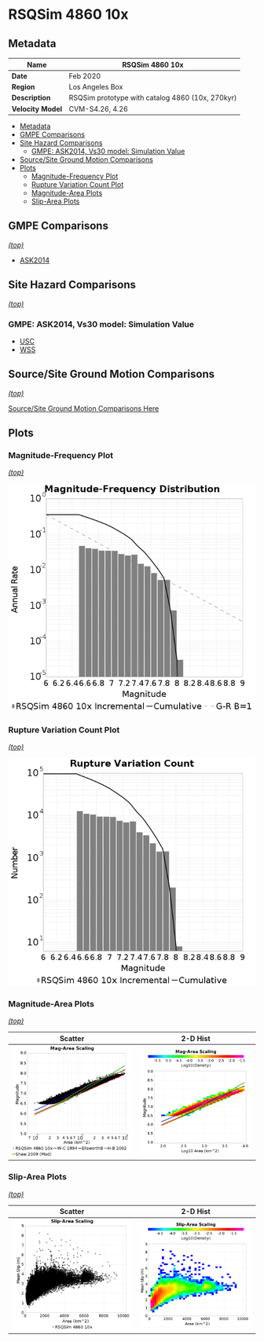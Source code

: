 # RSQSim 4860 10x
## Metadata
| **Name** | RSQSim 4860 10x |
|-----|-----|
| **Date** | Feb 2020 |
| **Region** | Los Angeles Box |
| **Description** | RSQSim prototype with catalog 4860 (10x, 270kyr) |
| **Velocity Model** | CVM-S4.26, 4.26 |

* [Metadata](#metadata)
* [GMPE Comparisons](#gmpe-comparisons)
* [Site Hazard Comparisons](#site-hazard-comparisons)
  * [GMPE: ASK2014, Vs30 model: Simulation Value](#gmpe-ask2014-vs30-model-simulation-value)
* [Source/Site Ground Motion Comparisons](source_site_comparisons_Vs30Simulation/)
* [Plots](#plots)
  * [Magnitude-Frequency Plot](#magnitude-frequency-plot)
  * [Rupture Variation Count Plot](#rupture-variation-count-plot)
  * [Magnitude-Area Plots](#magnitude-area-plots)
  * [Slip-Area Plots](#slip-area-plots)

## GMPE Comparisons
*[(top)](#rsqsim-4860-10x)*

* [ASK2014](gmpe_comparisons_ASK2014_Vs30Simulation/)

## Site Hazard Comparisons
*[(top)](#rsqsim-4860-10x)*

### GMPE: ASK2014, Vs30 model: Simulation Value

* [USC](site_hazard_USC_ASK2014_Vs30Simulation/)
* [WSS](site_hazard_WSS_ASK2014_Vs30Simulation/)

## Source/Site Ground Motion Comparisons
*[(top)](#rsqsim-4860-10x)*

[Source/Site Ground Motion Comparisons Here](source_site_comparisons_Vs30Simulation/)

## Plots
### Magnitude-Frequency Plot
*[(top)](#rsqsim-4860-10x)*

![MFD](resources/mfd.png)
### Rupture Variation Count Plot
*[(top)](#rsqsim-4860-10x)*

![RV Count](resources/rv_count.png)
### Magnitude-Area Plots
*[(top)](#rsqsim-4860-10x)*

| Scatter | 2-D Hist |
|-----|-----|
| ![MFD Scatter](resources/mag_area.png) | ![MFD Hist](resources/mag_area_hist2D.png) |
### Slip-Area Plots
*[(top)](#rsqsim-4860-10x)*

| Scatter | 2-D Hist |
|-----|-----|
| ![Slip Scatter](resources/slip_area.png) | ![Slip Hist](resources/slip_area_hist2D.png) |
